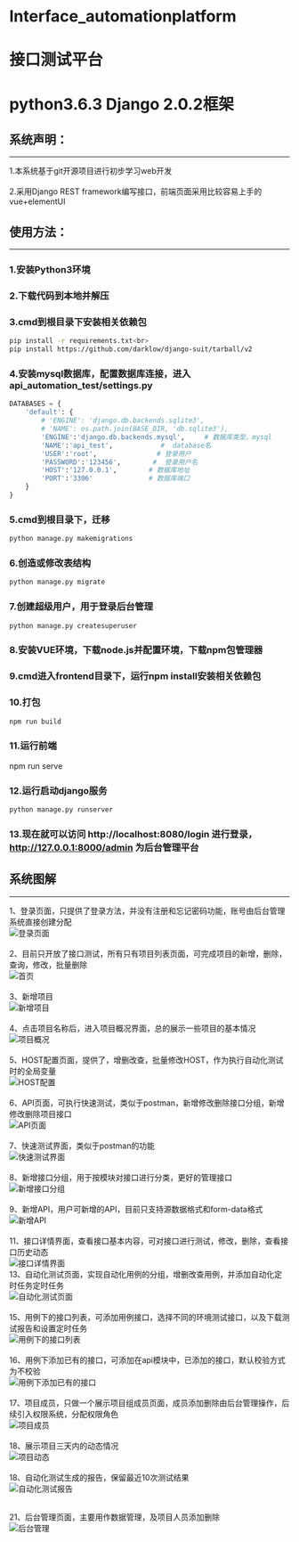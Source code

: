 # Interface_automationplatform

# 接口测试平台
# python3.6.3 Django 2.0.2框架

## 系统声明：
---
1.本系统基于git开源项目进行初步学习web开发<br></br>
2.采用Django REST framework编写接口，前端页面采用比较容易上手的vue+elementUI<br>

## 使用方法：
---
### 1.安装Python3环境<br>
### 2.下载代码到本地并解压<br>
### 3.cmd到根目录下安装相关依赖包<br>

```bash
pip install -r requirements.txt<br>
pip install https://github.com/darklow/django-suit/tarball/v2
```
### 4.安装mysql数据库，配置数据库连接，进入api_automation_test/settings.py<br>
```python
DATABASES = {
    'default': {
        # 'ENGINE': 'django.db.backends.sqlite3',
        # 'NAME': os.path.join(BASE_DIR, 'db.sqlite3'),
        'ENGINE':'django.db.backends.mysql',     # 数据库类型，mysql
        'NAME':'api_test',            #  database名
        'USER':'root',               # 登录用户
        'PASSWORD':'123456',        #  登录用户名
        'HOST':'127.0.0.1',        # 数据库地址
        'PORT':'3306'              # 数据库端口
    }
}
```
### 5.cmd到根目录下，迁移<br>
```bash
python manage.py makemigrations
```
### 6.创造或修改表结构<br>
```bash
python manage.py migrate 
```
### 7.创建超级用户，用于登录后台管理<br>
```bash
python manage.py createsuperuser
```
### 8.安装VUE环境，下载node.js并配置环境，下载npm包管理器<br>
### 9.cmd进入frontend目录下，运行npm install安装相关依赖包<br>
### 10.打包<br>
```bash
npm run build
```
### 11.运行前端 
npm run serve

### 12.运行启动django服务<br>
```bash
python manage.py runserver
```
### 13.现在就可以访问 http://localhost:8080/login 进行登录， http://127.0.0.1:8000/admin 为后台管理平台<br>

## 系统图解
----
1、登录页面，只提供了登录方法，并没有注册和忘记密码功能，账号由后台管理系统直接创建分配<br>
![登录页面](./img/登录.png)<br>
<br>
2、目前只开放了接口测试，所有只有项目列表页面，可完成项目的新增，删除，查询，修改，批量删除<br>
![首页](./img/首页.png)<br>
<br>
3、新增项目<br>
![新增项目](./img/新增项目.png)<br>
<br>
4、点击项目名称后，进入项目概况界面，总的展示一些项目的基本情况<br>
![项目概况](./img/项目概况.png)<br>
<br>
5、HOST配置页面，提供了，增删改查，批量修改HOST，作为执行自动化测试时的全局变量<br>
![HOST配置](./img/HOST配置.png)<br>
<br>
6、API页面，可执行快速测试，类似于postman，新增修改删除接口分组，新增修改删除项目接口<br>
![API页面](./img/API页面.png)<br>
<br>
7、快速测试界面，类似于postman的功能<br>
![快速测试界面](./img/快速测试.png)<br><br>
8、新增接口分组，用于按模块对接口进行分类，更好的管理接口<br>
![新增接口分组](./img/新增接口分组.png)<br><br>
9、新增API，用户可新增的API，目前只支持源数据格式和form-data格式<br>
![新增API](./img/新增API.png)<br><br>
11、接口详情界面，查看接口基本内容，可对接口进行测试，修改，删除，查看接口历史动态<br>
![接口详情界面](./img/接口详情界面.png)<br>
13、自动化测试页面，实现自动化用例的分组，增删改查用例，并添加自动化定时任务定时任务<br>
![自动化测试页面](./img/自动化测试页面.png)<br><br>
15、用例下的接口列表，可添加用例接口，选择不同的环境测试接口，以及下载测试报告和设置定时任务<br>
![用例下的接口列表](./img/用例下的接口列表.png)<br><br>
16、用例下添加已有的接口，可添加在api模块中，已添加的接口，默认校验方式为不校验<br>
![用例下添加已有的接口](./img/用例下添加已有的接口.png)<br><br>
17、项目成员，只做一个展示项目组成员页面，成员添加删除由后台管理操作，后续引入权限系统，分配权限角色<br>
![项目成员](./img/项目成员.png)<br>
<br>
18、展示项目三天内的动态情况<br>
![项目动态](./img/项目动态.png)<br>
<br>
18、自动化测试生成的报告，保留最近10次测试结果<br>
![自动化测试报告](./img/自动化测试报告.png)<br>
<br>

21、后台管理页面，主要用作数据管理，及项目人员添加删除<br>
![后台管理](./img/后台管理.png)

